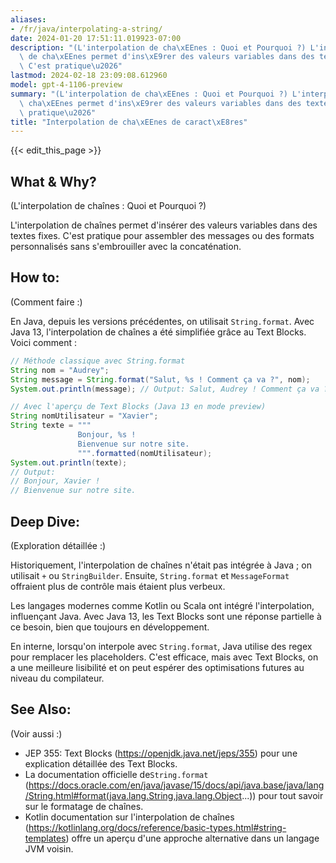 ```yaml
---
aliases:
- /fr/java/interpolating-a-string/
date: 2024-01-20 17:51:11.019923-07:00
description: "(L'interpolation de cha\xEEnes : Quoi et Pourquoi ?) L'interpolation\
  \ de cha\xEEnes permet d'ins\xE9rer des valeurs variables dans des textes fixes.\
  \ C'est pratique\u2026"
lastmod: 2024-02-18 23:09:08.612960
model: gpt-4-1106-preview
summary: "(L'interpolation de cha\xEEnes : Quoi et Pourquoi ?) L'interpolation de\
  \ cha\xEEnes permet d'ins\xE9rer des valeurs variables dans des textes fixes. C'est\
  \ pratique\u2026"
title: "Interpolation de cha\xEEnes de caract\xE8res"
---
```


{{< edit_this_page >}}

## What & Why?
(L'interpolation de chaînes : Quoi et Pourquoi ?)

L'interpolation de chaînes permet d'insérer des valeurs variables dans des textes fixes. C'est pratique pour assembler des messages ou des formats personnalisés sans s'embrouiller avec la concaténation.

## How to:
(Comment faire :)

En Java, depuis les versions précédentes, on utilisait `String.format`. Avec Java 13, l'interpolation de chaînes a été simplifiée grâce au Text Blocks. Voici comment :

```java
// Méthode classique avec String.format
String nom = "Audrey";
String message = String.format("Salut, %s ! Comment ça va ?", nom);
System.out.println(message); // Output: Salut, Audrey ! Comment ça va ?

// Avec l'aperçu de Text Blocks (Java 13 en mode preview)
String nomUtilisateur = "Xavier";
String texte = """
               Bonjour, %s !
               Bienvenue sur notre site.
               """.formatted(nomUtilisateur);
System.out.println(texte);
// Output:
// Bonjour, Xavier !
// Bienvenue sur notre site.
```

## Deep Dive:
(Exploration détaillée :)

Historiquement, l'interpolation de chaînes n'était pas intégrée à Java ; on utilisait `+` ou `StringBuilder`. Ensuite, `String.format` et `MessageFormat` offraient plus de contrôle mais étaient plus verbeux.

Les langages modernes comme Kotlin ou Scala ont intégré l'interpolation, influençant Java. Avec Java 13, les Text Blocks sont une réponse partielle à ce besoin, bien que toujours en développement.

En interne, lorsqu'on interpole avec `String.format`, Java utilise des regex pour remplacer les placeholders. C'est efficace, mais avec Text Blocks, on a une meilleure lisibilité et on peut espérer des optimisations futures au niveau du compilateur.

## See Also:
(Voir aussi :)

- JEP 355: Text Blocks (https://openjdk.java.net/jeps/355) pour une explication détaillée des Text Blocks.
- La documentation officielle de`String.format` (https://docs.oracle.com/en/java/javase/15/docs/api/java.base/java/lang/String.html#format(java.lang.String,java.lang.Object...)) pour tout savoir sur le formatage de chaînes.
- Kotlin documentation sur l'interpolation de chaînes (https://kotlinlang.org/docs/reference/basic-types.html#string-templates) offre un aperçu d'une approche alternative dans un langage JVM voisin.

